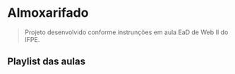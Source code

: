# Almoxarifado

> Projeto desenvolvido conforme instrunções em aula EaD de Web II do IFPE.

## Playlist das aulas

